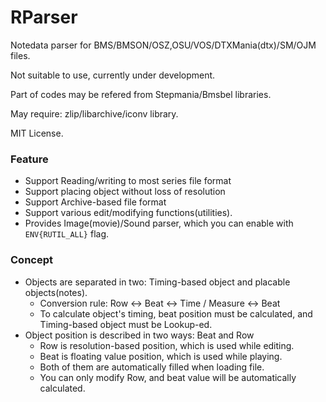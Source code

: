 # RParser

Notedata parser for BMS/BMSON/OSZ,OSU/VOS/DTXMania(dtx)/SM/OJM files.

Not suitable to use, currently under development.

Part of codes may be refered from Stepmania/Bmsbel libraries.

May require: zlip/libarchive/iconv library.

MIT License.

### Feature
- Support Reading/writing to most series file format
- Support placing object without loss of resolution
- Support Archive-based file format
- Support various edit/modifying functions(utilities).
- Provides Image(movie)/Sound parser, which you can enable with ```ENV{RUTIL_ALL}``` flag.

### Concept
- Objects are separated in two: Timing-based object and placable objects(notes).
  * Conversion rule: Row <-> Beat <-> Time / Measure <-> Beat
  * To calculate object's timing, beat position must be calculated, and Timing-based object must be Lookup-ed.
- Object position is described in two ways: Beat and Row
  * Row is resolution-based position, which is used while editing.
  * Beat is floating value position, which is used while playing.
  * Both of them are automatically filled when loading file.
  * You can only modify Row, and beat value will be automatically calculated.